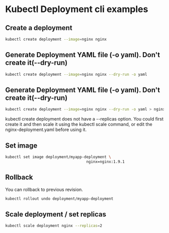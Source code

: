 # Kubectl Deployment cli examples #

## Create a deployment ##

```bash
kubectl create deployment --image=nginx nginx
```

## Generate Deployment YAML file (-o yaml). Don't create it(--dry-run) ##

```bash
kubectl create deployment --image=nginx nginx --dry-run -o yaml
```

## Generate Deployment YAML file (-o yaml). Don't create it(--dry-run) ##

```bash
kubectl create deployment --image=nginx nginx --dry-run -o yaml > nginx-deployment.yaml
```

kubectl create deployment does not have a --replicas option. You could first create it and then scale it using the kubectl scale command, or edit the nginx-deployment.yaml before using it.

## Set image ##
```bash
kubectl set image deployment/myapp-deployment \
                                    nginx=nginx:1.9.1
```

## Rollback ##

You can rollback to previous revision.

```bash
kubectl rollout undo deployment/myapp-deployment
```

## Scale deployment / set replicas ##

```bash
kubectl scale deployment nginx --replicas=2
```
